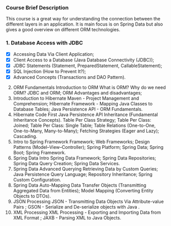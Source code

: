### Course Brief Description
This course is a great way for understanding the connection between the different layers in an application. It is main focus is on Spring Data but also gives a good overview on different ORM technologies.

### 1. Database Access with JDBC
- [x] Accessing Data Via Client Application;
- [x] Client Access to a Database (Java Database Connectivity (JDBC));
- [x] JDBC Statements (Statement, PreparedStatement, CallableStatement);
- [x] SQL Injection (How to Prevent It?);
- [x] Advanced Concepts (Transactions and DAO Pattern).
2. ORM Fundamentals
 Introduction to ORM
 What is ORM?
 Why do we need ORM?
 JDBC and ORM;
 ORM Advantages and disadvantages;
3. Introduction to Hibernate
 Maven - Project Management and Comprehension;
 Hibernate Framework - Mapping Java Classes to Database Tables;
 Java Persistence API - ORM Fundamentals.
4. Hibernate Code First
 Java Persistence API Inheritance (Fundamental Inheritance Concepts).
 Table Per Class Strategy;
 Table Per Class: Joined;
 Table Per Class: Single Table;
 Table Relations (One-to-One, One-to-Many, Many-to-Many);
 Fetching Strategies (Eager and Lazy);
 Cascading.
5. Intro to Spring Framework
 Framework;
 Web Frameworks;
 Design Patterns (Model–View–Controller);
 Spring Platform;
 Spring Data;
 Spring Boot;
 Spring Framework.
6. Spring Data Intro
 Spring Data Framework;
 Spring Data Repositories;
 Spring Data Query Creation;
 Spring Data Services.
7. Spring Data Advanced Querying
 Retrieving Data by Custom Queries;
 Java Persistence Query Language;
 Repository Inheritance;
 Spring Custom Configuration.
8. Spring Data Auto-Mapping
 Data Transfer Objects (Transmitting Aggregated Data from Entities);
 Model Mapping (Converting Entity Objects to DTOs).
9. JSON Processing
 JSON - Transmitting Data Objects Via Attribute-value Pairs ;
 GSON - Serialize and De-serialize objects with Java .
10. XML Processing
 XML Processing - Exporting and Importing Data from XML Format ;
 JAXB - Parsing XML to Java Objects.
